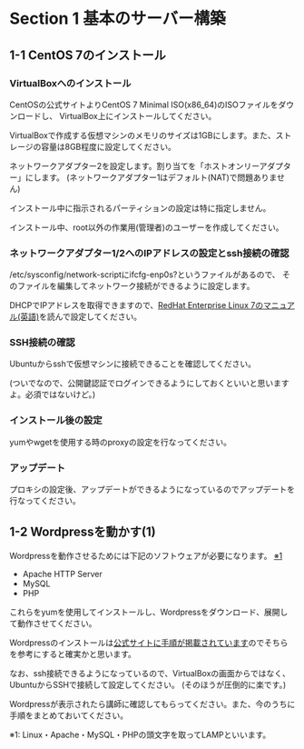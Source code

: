 # Section 1 基本のサーバー構築

## 1-1 CentOS 7のインストール

### VirtualBoxへのインストール

CentOSの公式サイトよりCentOS 7 Minimal ISO(x86_64)のISOファイルをダウンロードし、
VirtualBox上にインストールしてください。

VirtualBoxで作成する仮想マシンのメモリのサイズは1GBにします。また、ストレージの容量は8GB程度に設定してください。

ネットワークアダプター2を設定します。割り当てを「ホストオンリーアダプター」にします。
(ネットワークアダプター1はデフォルト(NAT)で問題ありません)

インストール中に指示されるパーティションの設定は特に指定しません。

インストール中、root以外の作業用(管理者)のユーザーを作成してください。

### ネットワークアダプター1/2へのIPアドレスの設定とssh接続の確認

/etc/sysconfig/network-scriptにifcfg-enp0s?というファイルがあるので、
そのファイルを編集してネットワーク接続ができるように設定します。

DHCPでIPアドレスを取得できますので、[RedHat Enterprise Linux 7のマニュアル(英語)](https://access.redhat.com/documentation/en-US/Red_Hat_Enterprise_Linux/7/html-single/Networking_Guide/index.html#sec-Configuring_a_Network_Interface_Using_ifcg_Files)を読んで設定してください。

### SSH接続の確認

Ubuntuからsshで仮想マシンに接続できることを確認してください。

(ついでなので、公開鍵認証でログインできるようにしておくといいと思いますよ。必須ではないけど。)

### インストール後の設定

yumやwgetを使用する時のproxyの設定を行なってください。

### アップデート

プロキシの設定後、アップデートができるようになっているのでアップデートを行なってください。

## 1-2 Wordpressを動かす(1)

Wordpressを動作させるためには下記のソフトウェアが必要になります。 [※1](#LAMP)

* Apache HTTP Server
* MySQL
* PHP

これらをyumを使用してインストールし、Wordpressをダウンロード、展開して動作させてください。

Wordpressのインストールは[公式サイトに手順が掲載されています](http://wpdocs.sourceforge.jp/WordPress_%E3%81%AE%E3%82%A4%E3%83%B3%E3%82%B9%E3%83%88%E3%83%BC%E3%83%AB)のでそちらを参考にすると確実かと思います。

なお、ssh接続できるようになっているので、VirtualBoxの画面からではなく、UbuntuからSSHで接続して設定してください。
(そのほうが圧倒的に楽です。)

Wordpressが表示されたら講師に確認してもらってください。また、今のうちに手順をまとめておいてください。

<a name="LAMP">※1</a>: Linux・Apache・MySQL・PHPの頭文字を取ってLAMPといいます。
